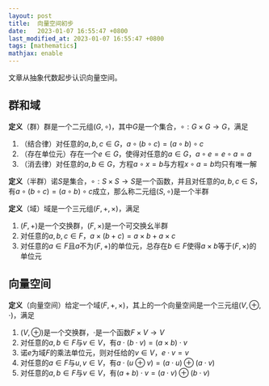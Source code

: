 ```yaml
---
layout: post
title:  向量空间初步
date:   2023-01-07 16:55:47 +0800
last_modified_at: 2023-01-07 16:55:47 +0800
tags: [mathematics]
mathjax: enable
---
```


文章从抽象代数起步认识向量空间。

## 群和域

**定义**（群）群是一个二元组$(G,\circ)$，其中$G$是一个集合，$\circ:G\times G\to G$，满足
1. （结合律）对任意的$a,b,c\in G$，$a\circ(b\circ c)=(a\circ b)\circ c$
2. （存在单位元）存在一个$e\in G$，使得对任意的$a\in G$，$a\circ e=e\circ a=a$
3. （消去律）对任意的$a,b\in G$，方程$a\circ x=b$与方程$x\circ a=b$均只有唯一解

**定义**（半群）诺$S$是集合，$\circ:S\times S\to S$是一个函数，并且对任意的$a,b,c\in S$，有$a\circ(b\circ c)=(a\circ b)\circ c$成立，那么称二元组$(S,\circ)$是一个半群

**定义**（域）域是一个三元组$(F,+,\times)$，满足
1. $(F,+)$是一个交换群，$(F,\times)$是一个可交换幺半群
2. 对任意的$a,b,c\in F$，$a\times(b+c)=a\times b+a\times c$
3. 对任意的$a\in F$且$a$不为$(F,+)$的单位元，总存在$b\in F$使得$a\times b$等于$(F,\times)$的单位元



## 向量空间

**定义**（向量空间）给定一个域$(F,+,\times)$，其上的一个向量空间是一个三元组$(V,\oplus,\cdot)$，满足
1. $(V,\oplus)$是一个交换群，$\cdot$是一个函数$F\times V\to V$
2. 对任意的$a,b\in F$与$v\in V$，有$a\cdot(b\cdot v)=(a\times b)\cdot v$
3. 诺$e$为域$F$的乘法单位元，则对任给的$v\in V$，$e\cdot v=v$
4. 对任意的$a\in F$与$u,v\in V$，有$a\cdot(u\oplus v)=(a\cdot u)\oplus(a\cdot v)$
5. 对任意的$a,b\in F$与$v\in V$，有$(a+b)\cdot v=(a\cdot v)\oplus(b\cdot v)$
